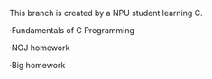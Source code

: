 This branch is created by a NPU student learning C.

·Fundamentals of C Programming

  ·NOJ homework
  
  ·Big homework
  
